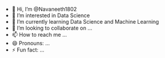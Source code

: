 - 👋 Hi, I’m @Navaneeth1802
- 👀 I’m interested in Data Science
- 🌱 I’m currently learning Data Science and Machine Learning
- 💞️ I’m looking to collaborate on ...
- 📫 How to reach me ...
- 😄 Pronouns: ...
- ⚡ Fun fact: ...

<!---
Navaneeth1802/Navaneeth1802 is a ✨ special ✨ repository because its `README.md` (this file) appears on your GitHub profile.
You can click the Preview link to take a look at your changes.
--->
